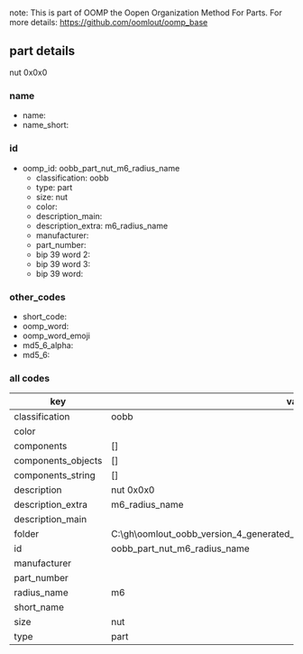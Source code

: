 #   

note: This is part of OOMP the Oopen Organization Method For Parts. For more details: https://github.com/oomlout/oomp_base

##  part details



nut 0x0x0

### name
* name: 
* name_short: 
### id
* oomp_id: oobb_part_nut_m6_radius_name
  * classification: oobb
  * type: part
  * size: nut
  * color: 
  * description_main: 
  * description_extra: m6_radius_name
  * manufacturer: 
  * part_number: 
  * bip 39 word 2: 
  * bip 39 word 3: 
  * bip 39 word: 

### other_codes
* short_code: 
* oomp_word: 
* oomp_word_emoji 
* md5_6_alpha: 
* md5_6: 









### all codes 
| key | value |  
| --- | --- |  
| classification | oobb |  
| color |  |  
| components | [] |  
| components_objects | [] |  
| components_string | [] |  
| description | nut 0x0x0 |  
| description_extra | m6_radius_name |  
| description_main |  |  
| folder | C:\gh\oomlout_oobb_version_4_generated_parts\things\oobb_part_nut_m6_radius_name |  
| id | oobb_part_nut_m6_radius_name |  
| manufacturer |  |  
| part_number |  |  
| radius_name | m6 |  
| short_name |  |  
| size | nut |  
| type | part |  
